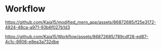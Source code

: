 # Workflow


https://github.com/Kaia15/modified_mern_app/assets/86872685/f25e3172-4824-48ca-a971-93b6f027b1d3



https://github.com/Kaia15/Workflow/assets/86872685/789cdf28-ed87-4c1c-8906-e8ea3a732dbe

